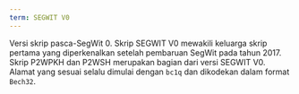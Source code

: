 ```yaml
---
term: SEGWIT V0
---
```


Versi skrip pasca-SegWit 0. Skrip SEGWIT V0 mewakili keluarga skrip pertama yang diperkenalkan setelah pembaruan SegWit pada tahun 2017. Skrip P2WPKH dan P2WSH merupakan bagian dari versi SEGWIT V0. Alamat yang sesuai selalu dimulai dengan `bc1q` dan dikodekan dalam format `Bech32`.